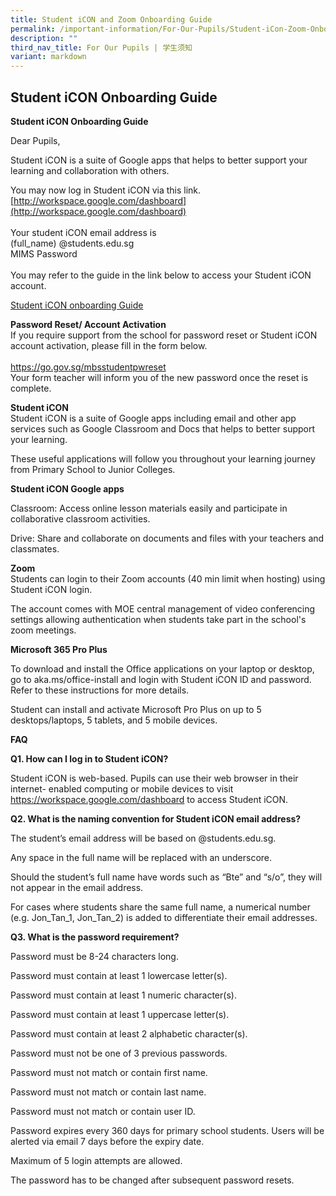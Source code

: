 ```yaml
---
title: Student iCON and Zoom Onboarding Guide
permalink: /important-information/For-Our-Pupils/Student-iCon-Zoom-Onboarding-Guide/
description: ""
third_nav_title: For Our Pupils | 学生须知
variant: markdown
---
```

## Student iCON Onboarding Guide

**Student iCON Onboarding Guide**

Dear Pupils,&nbsp;

Student iCON is a suite of Google apps that helps to better support your learning and collaboration with others.&nbsp;

You may now log in Student iCON via this link.&nbsp;
[http://workspace.google.com/dashboard](http://workspace.google.com/dashboard)
<br><br>
Your student iCON email address is<br>
(full_name) @students.edu.sg<br>
MIMS Password <br><br>
You may refer to the guide in the link below to access your Student iCON account.&nbsp;

[Student iCON onboarding Guide](/files/Student_iCON_Onboarding_Guide.pdf)

**Password Reset/ Account Activation** <br>
If you require support from the school for password reset or Student iCON account activation, please fill in the form below.<br><br>
https://go.gov.sg/mbsstudentpwreset
<br>
Your form teacher will inform you of the new password once the reset is complete.


**Student iCON** <br>
Student iCON is a suite of Google apps including email and other app services such as Google Classroom and Docs that helps to better support your learning.

These useful applications will follow you throughout your learning journey from Primary School to Junior Colleges.

**Student iCON Google apps**

Classroom: Access online lesson materials easily and participate in collaborative classroom activities.

Drive: Share and collaborate on documents and files with your teachers and classmates. 

**Zoom**<br>
Students can login to their Zoom accounts (40 min limit when hosting) using Student iCON login.

The account comes with MOE central management of video conferencing settings allowing authentication when students take part in the school's zoom meetings.

**Microsoft 365 Pro Plus**

To download and install the Office applications on your laptop or desktop, go to aka.ms/office-install and login with Student iCON ID and password. Refer to these instructions for more details.

Student can install and activate Microsoft Pro Plus on up to 5 desktops/laptops, 5 tablets, and 5 mobile devices.

**FAQ** <br>

**Q1.	How can I log in to Student iCON?**

Student iCON is web-based. Pupils can use their web browser in their internet- enabled computing or mobile devices to visit https://workspace.google.com/dashboard to access Student iCON.

**Q2.	What is the naming convention for Student iCON email address?**

The student’s email address will be based on @students.edu.sg.

Any space in the full name will be replaced with an underscore.

Should the student’s full name have words such as “Bte” and “s/o”, they will not appear in the email address.

For cases where students share the same full name, a numerical number (e.g. Jon_Tan_1, Jon_Tan_2) is added to differentiate their email addresses.
	
**Q3.	What is the password requirement?**

Password must be 8-24 characters long.

Password must contain at least 1 lowercase letter(s). 

Password must contain at least 1 numeric character(s). 

Password must contain at least 1 uppercase letter(s). 

Password must contain at least 2 alphabetic character(s). 

Password must not be one of 3 previous passwords. 

Password must not match or contain first name. 

Password must not match or contain last name. 

Password must not match or contain user ID.

Password expires every 360 days for primary school students. Users will be alerted via email 7 days before the expiry date.

Maximum of 5 login attempts are allowed.

The password has to be changed after subsequent password resets.
